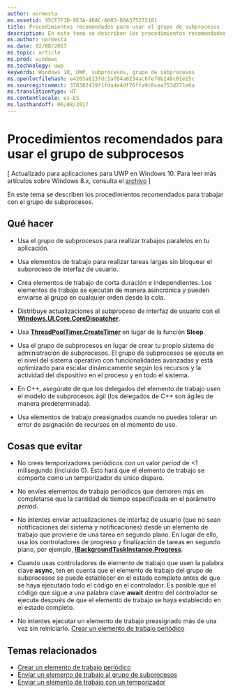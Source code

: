 ```yaml
---
author: normesta
ms.assetid: 95CF7F3D-9E3A-40AC-A083-D8A375272181
title: Procedimientos recomendados para usar el grupo de subprocesos
description: En este tema se describen los procedimientos recomendados para trabajar con el grupo de subprocesos.
ms.author: normesta
ms.date: 02/08/2017
ms.topic: article
ms.prod: windows
ms.technology: uwp
keywords: Windows 10, UWP, subprocesos, grupo de subprocesos
ms.openlocfilehash: e4203a613fdc1af64a8234ac6fef6b248c01e15c
ms.sourcegitcommit: 378382419f1fda4e4df76ffa9c8cea753d271e6a
ms.translationtype: HT
ms.contentlocale: es-ES
ms.lasthandoff: 06/08/2017
---
```

# <a name="best-practices-for-using-the-thread-pool"></a>Procedimientos recomendados para usar el grupo de subprocesos

\[ Actualizado para aplicaciones para UWP en Windows 10. Para leer más artículos sobre Windows 8.x, consulta el [archivo](http://go.microsoft.com/fwlink/p/?linkid=619132) \]


En este tema se describen los procedimientos recomendados para trabajar con el grupo de subprocesos.

## <a name="dos"></a>Qué hacer


-   Usa el grupo de subprocesos para realizar trabajos paralelos en tu aplicación.

-   Usa elementos de trabajo para realizar tareas largas sin bloquear el subproceso de interfaz de usuario.

-   Crea elementos de trabajo de corta duración e independientes. Los elementos de trabajo se ejecutan de manera asincrónica y pueden enviarse al grupo en cualquier orden desde la cola.

-   Distribuye actualizaciones al subproceso de interfaz de usuario con el [**Windows.UI.Core.CoreDispatcher**](https://msdn.microsoft.com/library/windows/apps/BR208211).

-   Usa [**ThreadPoolTimer.CreateTimer**](https://msdn.microsoft.com/library/windows/apps/Hh967921) en lugar de la función **Sleep**.

-   Usa el grupo de subprocesos en lugar de crear tu propio sistema de administración de subprocesos. El grupo de subprocesos se ejecuta en el nivel del sistema operativo con funcionalidades avanzadas y está optimizado para escalar dinámicamente según los recursos y la actividad del dispositivo en el proceso y en todo el sistema.

-   En C++, asegúrate de que los delegados del elemento de trabajo usen el modelo de subprocesos ágil (los delegados de C++ son ágiles de manera predeterminada).

-   Usa elementos de trabajo preasignados cuando no puedes tolerar un error de asignación de recursos en el momento de uso.

## <a name="donts"></a>Cosas que evitar


-   No crees temporizadores periódicos con un valor *period* de &lt;1 milisegundo (incluido 0). Esto hará que el elemento de trabajo se comporte como un temporizador de único disparo.

-   No envíes elementos de trabajo periódicos que demoren más en completarse que la cantidad de tiempo especificada en el parámetro *period*.

-   No intentes enviar actualizaciones de interfaz de usuario (que no sean notificaciones del sistema y notificaciones) desde un elemento de trabajo que proviene de una tarea en segundo plano. En lugar de ello, usa los controladores de progreso y finalización de tareas en segundo plano, por ejemplo, [**IBackgroundTaskInstance.Progress**](https://msdn.microsoft.com/library/windows/apps/BR224800).

-   Cuando usas controladores de elemento de trabajo que usen la palabra clave **async**, ten en cuenta que el elemento de trabajo del grupo de subprocesos se puede establecer en el estado completo antes de que se haya ejecutado todo el código en el controlador. Es posible que el código que sigue a una palabra clave **await** dentro del controlador se ejecute después de que el elemento de trabajo se haya establecido en el estado completo.

-   No intentes ejecutar un elemento de trabajo preasignado más de una vez sin reiniciarlo. [Crear un elemento de trabajo periódico](create-a-periodic-work-item.md)

## <a name="related-topics"></a>Temas relacionados


* [Crear un elemento de trabajo periódico](create-a-periodic-work-item.md)
* [Enviar un elemento de trabajo al grupo de subprocesos](submit-a-work-item-to-the-thread-pool.md)
* [Enviar un elemento de trabajo con un temporizador](use-a-timer-to-submit-a-work-item.md)
